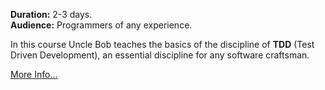 **Duration:** 2-3 days.
<br>
**Audience:** Programmers of any experience.

In this course Uncle Bob teaches the basics of the discipline of **TDD** (Test Driven Development), 
an essential discipline for any software craftsman.

[More Info...](files/tdd.md)